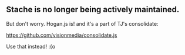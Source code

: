 Stache is no longer being actively maintained.
----------------------------------------------

But don't worry. Hogan.js is! and it's a part of TJ's consolidate:

https://github.com/visionmedia/consolidate.js

Use that instead! :{o
